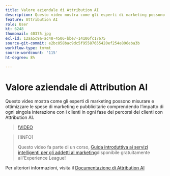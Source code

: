 ```yaml
---
title: Valore aziendale di Attribution AI
description: Questo video mostra come gli esperti di marketing possono misurare e ottimizzare le spese di marketing e pubblicitarie comprendendo l’impatto di ogni singola interazione con i clienti in ogni fase dei percorsi dei clienti con Attribution AI.
feature: Attribution AI
role: User
kt: 6248
thumbnail: 40375.jpg
exl-id: 12aa5c9a-ac48-4506-bbe7-14106fc17675
source-git-commit: e2bc058bac9dc5f95587655420ef254e896eba3b
workflow-type: tm+mt
source-wordcount: '115'
ht-degree: 8%

---
```


# Valore aziendale di Attribution AI

Questo video mostra come gli esperti di marketing possono misurare e ottimizzare le spese di marketing e pubblicitarie comprendendo l’impatto di ogni singola interazione con i clienti in ogni fase dei percorsi dei clienti con Attribution AI.

>[!VIDEO](https://video.tv.adobe.com/v/40375?quality=12&learn=on)

>[!INFO]
>
> Questo video fa parte di un corso, [Guida introduttiva ai servizi intelligenti per gli addetti al marketing](https://experienceleague.adobe.com/?recommended=ExperiencePlatform-U-1-2020.1.intelligentservices)disponibile gratuitamente all&#39;Experience League!

Per ulteriori informazioni, visita il [Documentazione di Attribution AI](https://experienceleague.adobe.com/docs/experience-platform/intelligent-services/attribution-ai/overview.html)

